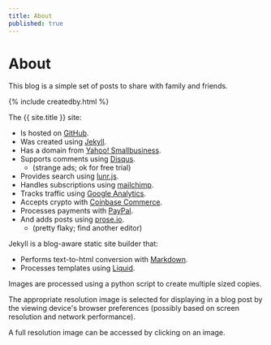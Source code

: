 ```yaml
---
title: About
published: true
---
```

# About

This blog is a simple set of posts to share with family and friends.

{% include createdby.html %} 

The {{ site.title }} site:
- Is hosted on [GitHub](https://www.github.com). 
- Was created using [Jekyll](https://jekyllrb.com).
- Has a domain from [Yahoo! Smallbusiness](https://smallbusiness.yahoo.com). 
- Supports comments using [Disqus](https://disqus.com).  
    - (strange ads; ok for free trial)
- Provides search using [lunr.js](https://lunrjs.com/).
- Handles subscriptions using [mailchimp](https://mailchimp.com). 
- Tracks traffic using [Google Analytics](https://analytics.google.com).
- Accepts crypto with [Coinbase Commerce](https://commerce.coinbase.com).
- Processes payments with [PayPal](https://paypal.com).
- And adds posts using [prose.io](https://prose.io).  
    - (pretty flaky; find another editor)  
  
Jekyll is a blog-aware static site builder that:
- Performs text-to-html conversion with [Markdown](https://daringfireball.net/projects/markdown/).
- Processes templates using [Liquid](https://shopify.github.io/liquid/).  

Images are processed using a python script to create multiple sized copies.  
  
The appropriate resolution image is selected for displaying in a blog post by the viewing device's browser preferences (possibly based on screen resolution and network performance).  
  
A full resolution image can be accessed by clicking on an image.  
